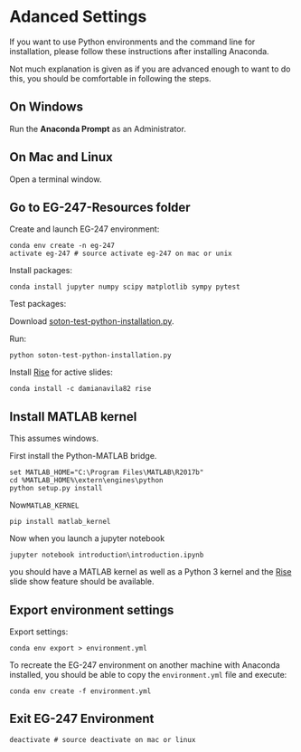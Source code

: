 # Adanced Settings

If you want to use Python environments and the command line for installation, please follow these instructions after installing Anaconda.

Not much explanation is given as if you are advanced enough to want to do this, you should be comfortable in following the steps.

## On Windows

Run the **Anaconda Prompt** as an Administrator.

## On Mac and Linux

Open a terminal window.

## Go to EG-247-Resources folder

Create and launch EG-247 environment:

```shell
conda env create -n eg-247
activate eg-247 # source activate eg-247 on mac or unix
```

Install packages:

```shell
conda install jupyter numpy scipy matplotlib sympy pytest
```

Test packages:

Download [soton-test-python-installation.py](https://fangohr.github.io/blog/code/python/soton-test-python-installation.py).

Run:

```shell
python soton-test-python-installation.py
```

Install [Rise](https://damianavila.github.io/RISE/index.html) for active slides:

```shell
conda install -c damianavila82 rise
```



## Install MATLAB kernel

This assumes windows.

First install the Python-MATLAB bridge.

```shell
set MATLAB_HOME="C:\Program Files\MATLAB\R2017b"
cd %MATLAB_HOME%\extern\engines\python
python setup.py install
```
Now`MATLAB_KERNEL`

```shell
pip install matlab_kernel
```

Now when you launch a jupyter notebook

```shell
jupyter notebook introduction\introduction.ipynb
```

you should have a MATLAB kernel as well as a Python 3 kernel and the [Rise](https://damianavila.github.io/RISE/index.html) slide show feature should be available.


## Export environment settings

Export settings:

```shell
conda env export > environment.yml
```

To recreate the EG-247 environment on another machine with Anaconda installed, you
should be able to copy the `environment.yml` file and execute:

```shell
conda env create -f environment.yml
```

## Exit EG-247 Environment

```shell
deactivate # source deactivate on mac or linux
```

